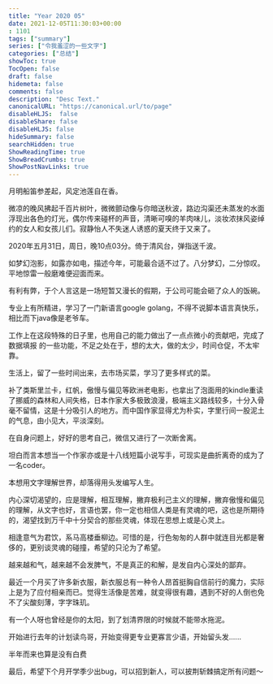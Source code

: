 ```yaml
---
title: "Year 2020 05"
date: 2021-12-05T11:30:03+00:00
: 1101
tags: ["summary"]
series: ["令我羞涩的一些文字"]
categories: ["总结"]
showToc: true
TocOpen: false
draft: false
hidemeta: false
comments: false
description: "Desc Text."
canonicalURL: "https://canonical.url/to/page"
disableHLJS:  false
disableShare: false
disableHLJS: false
hideSummary: false
searchHidden: true
ShowReadingTime: true
ShowBreadCrumbs: true
ShowPostNavLinks: true
---
```


月明船笛参差起，风定池莲自在香。

微凉的晚风拂起千百片树叶，微微颤动像与你暗送秋波，路边沟渠还未蒸发的水面浮现出各色的灯光，偶尔传来碰杯的声音，清晰可嗅的羊肉味儿，淡妆浓抹风姿绰约的女人和女孩儿们。寂静怡人不失迷人诱惑的夏天终于又来了。

2020年五月31日，周日，晚10点03分。倚于清风台，弹指送千波。

如梦幻泡影，如露亦如电，描述今年，可能最合适不过了。八分梦幻，二分惊叹。平地惊雷一般磨难便迎面而来。

有利有弊，于个人言这是一场短暂又漫长的假期，于公司可能会砸了众人的饭碗。

专业上有所精进，学习了一门新语言google golang，不得不说脚本语言真快乐，相比而下java像是老爷车。

工作上在这段特殊的日子里，也用自己的能力做出了一点点微小的贡献吧，完成了 数据填报 的一些功能，不足之处在于，想的太大，做的太少，时间仓促，不太牢靠。

生活上，留了一些时间出来，去市场买菜，学习了更多样式的菜。

补了类斯里兰卡，红帆，傲慢与偏见等欧洲老电影，也拿出了泡面用的kindle重读了挪威的森林和人间失格，日本作家大多极致浪漫，极端主义路线较多，十分入骨毫不留情，这是十分吸引人的地方。而中国作家显得尤为朴实，字里行间一股泥土的气息，由小见大，平淡深刻。

在自身问题上，好好的思考自己，微信又进行了一次断舍离。

坦白而言本想当一个作家亦或是十八线短篇小说写手，可现实是曲折离奇的成为了一名coder。

本想用文字理解世界，却落得用头发编写人生。

内心深切渴望的，应是理解，相互理解，撇弃极利己主义的理解，撇弃傲慢和偏见的理解，从文字也好，言语也罢，你一定也相信人类是有灵魂的吧，这也是所期待的，渴望找到万千中十分契合的那些灵魂，体现在思想上或是心灵上。

相逢意气为君饮，系马高楼垂柳边。可惜的是，行色匆匆的人群中就连目光都是奢侈的，更别谈灵魂的碰撞，希望的只沦为了希望。

越来越和气，越来越不会发脾气，不是真正的和解，是发自内心深处的鄙弃。

最近一个月买了许多新衣服，新衣服总有一种令人昂首挺胸自信前行的魔力，实际上是为了应付相亲而已。觉得生活像是苦难，就变得很有趣，遇到不好的人倒也免不了尖酸刻薄，字字珠玑。

有一个人呀也曾经是你的太阳，到了划清界限的时候就不能带水拖泥。

开始进行去年的计划读鸟哥，开始变得更专业更寡言少语，开始留头发......

半年而来也算是没有白费

最后，希望下个月开学季少出bug，可以招到新人，可以披荆斩棘搞定所有问题～